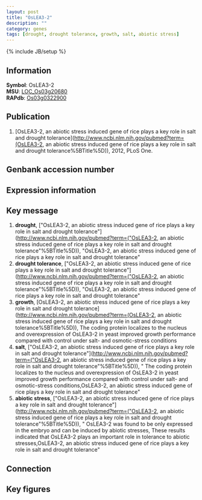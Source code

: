 ```yaml
---
layout: post
title: "OsLEA3-2"
description: ""
category: genes
tags: [drought, drought tolerance, growth, salt, abiotic stress]
---
```

{% include JB/setup %}

## Information
__Symbol__: OsLEA3-2  
__MSU__: [LOC_Os03g20680](http://rice.plantbiology.msu.edu/cgi-bin/ORF_infopage.cgi?orf=LOC_Os03g20680)  
__RAPdb__: [Os03g0322900](http://rapdb.dna.affrc.go.jp/viewer/gbrowse_details/irgsp1?name=Os03g0322900)  

## Publication
1. [OsLEA3-2, an abiotic stress induced gene of rice plays a key role in salt and drought tolerance](http://www.ncbi.nlm.nih.gov/pubmed?term=(OsLEA3-2, an abiotic stress induced gene of rice plays a key role in salt and drought tolerance%5BTitle%5D)), 2012, PLoS One.

## Genbank accession number

## Expression information

## Key message
1. __drought__, ["OsLEA3-2, an abiotic stress induced gene of rice plays a key role in salt and drought tolerance"](http://www.ncbi.nlm.nih.gov/pubmed?term=("OsLEA3-2, an abiotic stress induced gene of rice plays a key role in salt and drought tolerance"%5BTitle%5D)), "OsLEA3-2, an abiotic stress induced gene of rice plays a key role in salt and drought tolerance"
2. __drought tolerance__, ["OsLEA3-2, an abiotic stress induced gene of rice plays a key role in salt and drought tolerance"](http://www.ncbi.nlm.nih.gov/pubmed?term=("OsLEA3-2, an abiotic stress induced gene of rice plays a key role in salt and drought tolerance"%5BTitle%5D)), "OsLEA3-2, an abiotic stress induced gene of rice plays a key role in salt and drought tolerance"
3. __growth__, [OsLEA3-2, an abiotic stress induced gene of rice plays a key role in salt and drought tolerance](http://www.ncbi.nlm.nih.gov/pubmed?term=(OsLEA3-2, an abiotic stress induced gene of rice plays a key role in salt and drought tolerance%5BTitle%5D)),  The coding protein localizes to the nucleus and overexpression of OsLEA3-2 in yeast improved growth performance compared with control under salt- and osmotic-stress conditions
4. __salt__, ["OsLEA3-2, an abiotic stress induced gene of rice plays a key role in salt and drought tolerance"](http://www.ncbi.nlm.nih.gov/pubmed?term=("OsLEA3-2, an abiotic stress induced gene of rice plays a key role in salt and drought tolerance"%5BTitle%5D)), " The coding protein localizes to the nucleus and overexpression of OsLEA3-2 in yeast improved growth performance compared with control under salt- and osmotic-stress conditions,OsLEA3-2, an abiotic stress induced gene of rice plays a key role in salt and drought tolerance"
5. __abiotic stress__, ["OsLEA3-2, an abiotic stress induced gene of rice plays a key role in salt and drought tolerance"](http://www.ncbi.nlm.nih.gov/pubmed?term=("OsLEA3-2, an abiotic stress induced gene of rice plays a key role in salt and drought tolerance"%5BTitle%5D)), " OsLEA3-2 was found to be only expressed in the embryo and can be induced by abiotic stresses, These results indicated that OsLEA3-2 plays an important role in tolerance to abiotic stresses,OsLEA3-2, an abiotic stress induced gene of rice plays a key role in salt and drought tolerance"

## Connection

## Key figures


